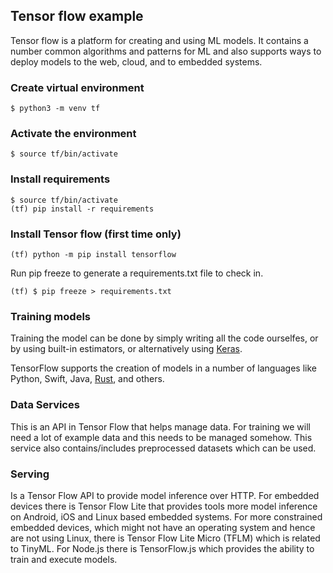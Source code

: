 ## Tensor flow example
Tensor flow is a platform for creating and using ML models. It contains a number
common algorithms and patterns for ML and also supports ways to deploy models
to the web, cloud, and to embedded systems.

### Create virtual environment
```console
$ python3 -m venv tf 
```

### Activate the environment
```console
$ source tf/bin/activate
```

### Install requirements
```console
$ source tf/bin/activate
(tf) pip install -r requirements
```

### Install Tensor flow (first time only)
```console
(tf) python -m pip install tensorflow
```
Run pip freeze to generate a requirements.txt file to check in.
```console
(tf) $ pip freeze > requirements.txt
```

### Training models
Training the model can be done by simply writing all the code ourselfes, or by
using built-in estimators, or alternatively using [Keras].

[Keras]: https://keras.io/

TensorFlow supports the creation of models in a number of languages like Python,
Swift, Java, [Rust], and others.

[Rust]: https://github.com/tensorflow/rust


### Data Services
This is an API in Tensor Flow that helps manage data. For training we will need
a lot of example data and this needs to be managed somehow.
This service also contains/includes preprocessed datasets which can be used.

### Serving
Is a Tensor Flow API to provide model inference over HTTP.
For embedded devices there is Tensor Flow Lite that provides tools more model
inference on Android, iOS and Linux based embedded systems. For more constrained
embedded devices, which might not have an operating system and hence are not
using Linux, there is Tensor Flow Lite Micro (TFLM) which is related to TinyML.
For Node.js there is TensorFlow.js which provides the ability to train and
execute models.
